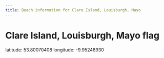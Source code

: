 ```yaml
---
title: Beach information for Clare Island, Louisburgh, Mayo
---
```

# Clare Island, Louisburgh, Mayo <span class="material-icons blue-flag">flag</span>

<div class="location-info">latitude: 53.80070408 longitude: -9.95248930</div>
<div id="met-eireann-warnings"></div>
<div></div>
